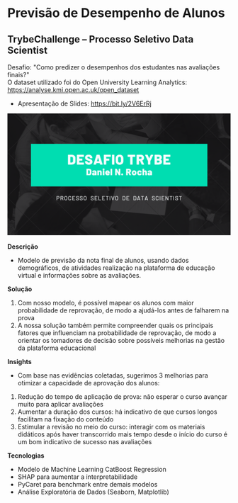 # Previsão de Desempenho de Alunos
## TrybeChallenge – Processo Seletivo Data Scientist
Desafio: "Como predizer o desempenhos dos estudantes nas avaliações finais?" <br>
O dataset utilizado foi do Open University Learning Analytics: https://analyse.kmi.open.ac.uk/open_dataset

- Apresentação de Slides: https://bit.ly/2V6ErRj

<img src="https://github.com/danielnrocha/TrybeChallenge/blob/main/logo_ppt.png" width="700">

**Descrição**
- Modelo de previsão da nota final de alunos, usando dados demográficos, de atividades realização na plataforma de educação virtual e informações sobre as avaliações.

**Solução**
1. Com nosso modelo, é possível mapear os alunos com maior probabilidade de reprovação, de modo a ajudá-los antes de falharem na prova
2. A nossa solução também permite compreender quais os principais fatores que influenciam na probabilidade de reprovação, de modo a orientar os tomadores de decisão sobre possíveis melhorias na gestão da plataforma educacional

**Insights**
- Com base nas evidências coletadas, sugerimos 3 melhorias para otimizar a capacidade de aprovação dos alunos:
1. Redução do tempo de aplicação de prova: não esperar o curso avançar muito para aplicar avaliações
2. Aumentar a duração dos cursos: há indicativo de que cursos longos facilitam na fixação do conteúdo
3. Estimular a revisão no meio do curso: interagir com os materiais didáticos após haver transcorrido mais tempo desde o início do curso é um bom indicativo de sucesso nas avaliações

**Tecnologias**
- Modelo de Machine Learning CatBoost Regression
- SHAP para aumentar a interpretabilidade
- PyCaret para benchmark entre demais modelos
- Análise Exploratória de Dados (Seaborn, Matplotlib)
